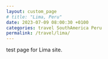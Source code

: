 ```yaml
---
layout: custom_page
# title: "Lima, Peru"
date: 2023-07-09 08:00:30 +0100
categories: travel SouthAmerica Peru
permalink: /travel/lima/
---
```


test page for Lima site.
